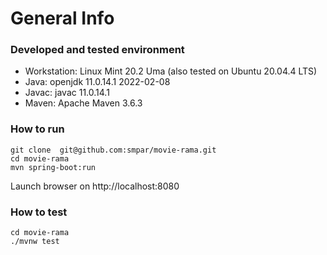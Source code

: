# General Info

### Developed and tested environment

- Workstation: Linux Mint 20.2 Uma (also tested on Ubuntu 20.04.4 LTS)
- Java: openjdk 11.0.14.1 2022-02-08
- Javac: javac 11.0.14.1
- Maven: Apache Maven 3.6.3

### How to run

```
git clone  git@github.com:smpar/movie-rama.git
cd movie-rama
mvn spring-boot:run
```

Launch browser on http://localhost:8080

### How to test

```
cd movie-rama
./mvnw test
```